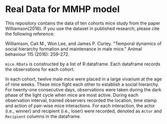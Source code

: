 # Real Data for MMHP model

This repository contains the data of ten cohorts mice study from the paper Williamson(2016). If you use the dataset in published research, please cite the following reference:

Williamson, Cait M., Won Lee, and James P. Curley. "Temporal dynamics of social hierarchy formation and maintenance in male mice." Animal behaviour 115 (2016): 259-272.

`mice.RData` is constructed by a list of R dataframe. Each dataframe records the observations for each cohort. 

In each cohort, twelve male mice were placed in a large vivarium at the age of nine weeks. 
These mice fight each other to establish a social hierarchy. For twenty-one consecutive days, 
observations were taken during the dark phase of the light cycle when mice are most active. 
During each observation interval, trained observers recorded the location, time stamp and
action of pair-wise mice interactions. For each interaction, the actor (i.e., winner) and 
recipient (i.e., loser) were recorded, denoted as `Actor` and `Recipient` columns in the dataframe. 
